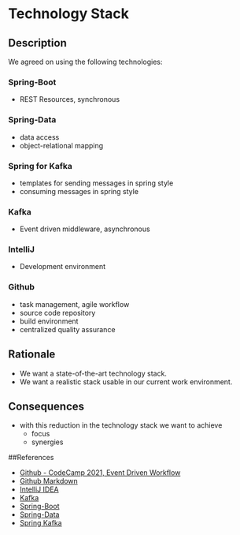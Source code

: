 # Technology Stack

## Description
We agreed on using the following technologies:

### Spring-Boot
* REST Resources, synchronous

### Spring-Data
* data access
* object-relational mapping

### Spring for Kafka
* templates for sending messages in spring style
* consuming messages in spring style

### Kafka
* Event driven middleware, asynchronous

### IntelliJ
* Development environment

### Github
* task management, agile workflow
* source code repository
* build environment
* centralized quality assurance

## Rationale
* We want a state-of-the-art technology stack.
* We want a realistic stack usable in our current work environment.

## Consequences
* with this reduction in the technology stack we want to achieve
  * focus
  * synergies

##References
* [Github - CodeCamp 2021, Event Driven Workflow](https://github.com/CC21-EDW)
* [Github Markdown](https://github.com/adam-p/markdown-here/wiki/Markdown-Cheatsheet)
* [IntelliJ IDEA](https://www.jetbrains.com/de-de/idea/)
* [Kafka](https://kafka.apache.org)
* [Spring-Boot](https://spring.io/projects/spring-boot)
* [Spring-Data](https://spring.io/projects/spring-data)
* [Spring Kafka](https://spring.io/projects/spring-kafka)